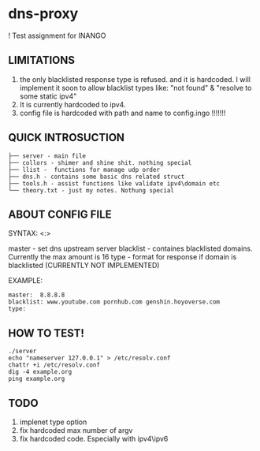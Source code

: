 # dns-proxy
! Test assignment for INANGO

## LIMITATIONS
1) the only blacklisted response type is refused. and it is hardcoded. I will implement it soon to allow blacklist types like: "not found" & "resolve to some static ipv4"
2) It is currently hardcoded to ipv4.
3) config file is hardcoded with path and name to config.ingo !!!!!!!

## QUICK INTROSUCTION
```
├── server - main file  
├── collors - shimer and shine shit. nothing special
├── llist -  functions for manage udp order
├── dns.h - contains some basic dns related struct
├── tools.h - assist functions like validate ipv4\domain etc
└── theory.txt - just my notes. Nothung special
```

## ABOUT CONFIG FILE

SYNTAX: 
<argument> <:> <argv>

master - set dns upstream server
blacklist - containes blacklisted domains. Currently the max amount is 16
type - format for response if domain is blacklisted (CURRENTLY NOT IMPLEMENTED)

EXAMPLE:
```
master:  8.8.8.8 
blacklist: www.youtube.com pornhub.com genshin.hoyoverse.com
type:   
```

## HOW TO TEST!
```
./server
echo "nameserver 127.0.0.1" > /etc/resolv.conf
chattr +i /etc/resolv.conf
dig -4 example.org
ping example.org
```

## TODO
1) implenet type option
2) fix hardcoded max number of argv
3) fix hardcoded code. Especially with ipv4\ipv6
